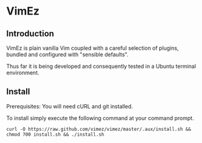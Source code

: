 VimEz
=====

Introduction
------------
VimEz is plain vanilla Vim coupled with a careful selection of plugins, bundled
and configured with "sensible defaults".

Thus far it is being developed and consequently tested in a Ubuntu terminal
environment.

Install
-------
Prerequisites: You will need cURL and git installed.

To install simply execute the following command at your command prompt.

    curl -O https://raw.github.com/vimez/vimez/master/.aux/install.sh && chmod 700 install.sh && ./install.sh
